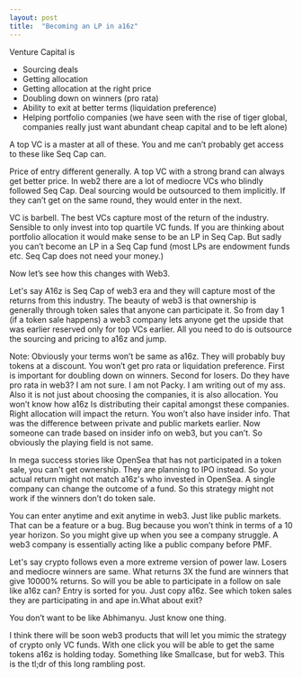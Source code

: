 ```yaml
---
layout: post
title:  "Becoming an LP in a16z"
---
```


Venture Capital is 
- Sourcing deals
- Getting allocation
- Getting allocation at the right price
- Doubling down on winners (pro rata)
- Ability to exit at better terms (liquidation preference)
- Helping portfolio companies (we have seen with the rise of tiger global, companies really just want abundant cheap capital and to be left alone)

A top VC is a master at all of these. You and me can’t probably get access to these like Seq Cap can.

Price of entry different generally. A top VC with a strong brand can always get better price. In web2 there are a lot of mediocre VCs who blindly followed Seq Cap. Deal sourcing would be outsourced to them implicitly. If they can’t get on the same round, they would enter in the next.

VC is barbell. The best VCs capture most of the return of the industry. Sensible to only invest into top quartile VC funds. If you are thinking about portfolio allocation it would make sense to be an LP in Seq Cap. But sadly you can’t become an LP in a Seq Cap fund (most LPs are endowment funds etc. Seq Cap does not need your money.)

Now let’s see how this changes with Web3.

Let's say A16z is Seq Cap of web3 era and they will capture most of the returns from this industry. The beauty of web3 is that ownership is generally through token sales that anyone can participate it. So from day 1 (if a token sale happens) a web3 company lets anyone get the upside that was earlier reserved only for top VCs earlier. All you need to do is outsource the sourcing and pricing to a16z and jump.

Note: Obviously your terms won’t be same as a16z. They will probably buy tokens at a discount. You won’t get pro rata or liquidation preference. First is important for doubling down on winners. Second for losers. Do they have pro rata in web3? I am not sure. I am not Packy. I am writing out of my ass. Also it is not just about choosing the companies, it is also allocation. You won’t know how a16z Is distributing their capital amongst these companies. Right allocation will impact the return. You won’t also have insider info. That was the difference between private and public markets earlier. Now someone can trade based on insider info on web3, but you can’t. So obviously the playing field is not same.

In mega success stories like OpenSea that has not participated in a token sale, you can't get ownership. They are planning to IPO instead. So your actual return might not match a16z's who invested in OpenSea. A single company can change the outcome of a fund. So this strategy might not work if the winners don’t do token sale.

You can enter anytime and exit anytime in web3. Just like public markets. That can be a feature or a bug. Bug because you won’t think in terms of a 10 year horizon. So you might give up when you see a company struggle. A web3 company is essentially acting like a public company before PMF.

Let's say crypto follows even a more extreme version of power law. Losers and mediocre winners are same. What returns 3X the fund are winners that give 10000% returns. So will you be able to participate in a follow on sale like a16z can?
Entry is sorted for you. Just copy a16z. See which token sales they are participating in and ape in.What about exit?

You don’t want to be like Abhimanyu. Just know one thing.

I think there will be soon web3 products that will let you mimic the strategy of crypto only VC funds. With one click you will be able to get the same tokens a16z is holding today. Something like Smallcase, but for web3. This is the tl;dr of this long rambling post.
